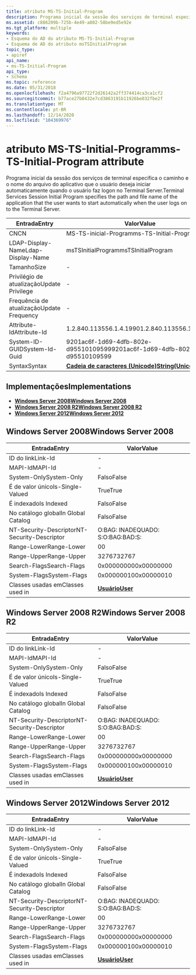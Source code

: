 ```yaml
---
title: atributo MS-TS-Initial-Program
description: Programa inicial da sessão dos serviços de terminal especifica o caminho e o nome do arquivo do aplicativo que o usuário deseja iniciar automaticamente quando o usuário faz logon no Terminal Server.
ms.assetid: c886209b-725b-4e49-a802-58be9ed5e92e
ms.tgt_platform: multiple
keywords:
- Esquema do AD do atributo MS-TS-Initial-Program
- Esquema de AD do atributo msTSInitialProgram
topic_type:
- apiref
api_name:
- ms-TS-Initial-Program
api_type:
- Schema
ms.topic: reference
ms.date: 05/31/2018
ms.openlocfilehash: f2a4796a97722f2d26142a2ff374414ca3ca1cf2
ms.sourcegitcommit: b77ace27b0432e7cd3863191b11926be032fbe2f
ms.translationtype: MT
ms.contentlocale: pt-BR
ms.lasthandoff: 12/14/2020
ms.locfileid: "104369976"
---
```

# <a name="ms-ts-initial-program-attribute"></a><span data-ttu-id="c5cae-105">atributo MS-TS-Initial-Program</span><span class="sxs-lookup"><span data-stu-id="c5cae-105">ms-TS-Initial-Program attribute</span></span>

<span data-ttu-id="c5cae-106">Programa inicial da sessão dos serviços de terminal especifica o caminho e o nome do arquivo do aplicativo que o usuário deseja iniciar automaticamente quando o usuário faz logon no Terminal Server.</span><span class="sxs-lookup"><span data-stu-id="c5cae-106">Terminal Services Session Initial Program specifies the path and file name of the application that the user wants to start automatically when the user logs on to the Terminal Server.</span></span>



| <span data-ttu-id="c5cae-107">Entrada</span><span class="sxs-lookup"><span data-stu-id="c5cae-107">Entry</span></span> | <span data-ttu-id="c5cae-108">Valor</span><span class="sxs-lookup"><span data-stu-id="c5cae-108">Value</span></span> |
|-------------------|---------------------------------------------|
| <span data-ttu-id="c5cae-109">CN</span><span class="sxs-lookup"><span data-stu-id="c5cae-109">CN</span></span>                | <span data-ttu-id="c5cae-110">MS-TS-inicial-Program</span><span class="sxs-lookup"><span data-stu-id="c5cae-110">ms-TS-Initial-Program</span></span>                       |
| <span data-ttu-id="c5cae-111">LDAP-Display-Name</span><span class="sxs-lookup"><span data-stu-id="c5cae-111">Ldap-Display-Name</span></span> | <span data-ttu-id="c5cae-112">msTSInitialProgram</span><span class="sxs-lookup"><span data-stu-id="c5cae-112">msTSInitialProgram</span></span>                          |
| <span data-ttu-id="c5cae-113">Tamanho</span><span class="sxs-lookup"><span data-stu-id="c5cae-113">Size</span></span>              | \-                                          |
| <span data-ttu-id="c5cae-114">Privilégio de atualização</span><span class="sxs-lookup"><span data-stu-id="c5cae-114">Update Privilege</span></span>  | \-                                          |
| <span data-ttu-id="c5cae-115">Frequência de atualização</span><span class="sxs-lookup"><span data-stu-id="c5cae-115">Update Frequency</span></span>  | \-                                          |
| <span data-ttu-id="c5cae-116">Attribute-Id</span><span class="sxs-lookup"><span data-stu-id="c5cae-116">Attribute-Id</span></span>      | <span data-ttu-id="c5cae-117">1.2.840.113556.1.4.1990</span><span class="sxs-lookup"><span data-stu-id="c5cae-117">1.2.840.113556.1.4.1990</span></span>                     |
| <span data-ttu-id="c5cae-118">System-ID-GUID</span><span class="sxs-lookup"><span data-stu-id="c5cae-118">System-Id-Guid</span></span>    | <span data-ttu-id="c5cae-119">9201ac6f-1d69-4dfb-802e-d95510109599</span><span class="sxs-lookup"><span data-stu-id="c5cae-119">9201ac6f-1d69-4dfb-802e-d95510109599</span></span>        |
| <span data-ttu-id="c5cae-120">Syntax</span><span class="sxs-lookup"><span data-stu-id="c5cae-120">Syntax</span></span>            | [<span data-ttu-id="c5cae-121">**Cadeia de caracteres (Unicode)**</span><span class="sxs-lookup"><span data-stu-id="c5cae-121">**String(Unicode)**</span></span>](s-string-unicode.md) |



## <a name="implementations"></a><span data-ttu-id="c5cae-122">Implementações</span><span class="sxs-lookup"><span data-stu-id="c5cae-122">Implementations</span></span>

-   [<span data-ttu-id="c5cae-123">**Windows Server 2008**</span><span class="sxs-lookup"><span data-stu-id="c5cae-123">**Windows Server 2008**</span></span>](#windows-server-2008)
-   [<span data-ttu-id="c5cae-124">**Windows Server 2008 R2**</span><span class="sxs-lookup"><span data-stu-id="c5cae-124">**Windows Server 2008 R2**</span></span>](#windows-server-2008-r2)
-   [<span data-ttu-id="c5cae-125">**Windows Server 2012**</span><span class="sxs-lookup"><span data-stu-id="c5cae-125">**Windows Server 2012**</span></span>](#windows-server-2012)

## <a name="windows-server-2008"></a><span data-ttu-id="c5cae-126">Windows Server 2008</span><span class="sxs-lookup"><span data-stu-id="c5cae-126">Windows Server 2008</span></span>



| <span data-ttu-id="c5cae-127">Entrada</span><span class="sxs-lookup"><span data-stu-id="c5cae-127">Entry</span></span> | <span data-ttu-id="c5cae-128">Valor</span><span class="sxs-lookup"><span data-stu-id="c5cae-128">Value</span></span> |
|------------------------|-----------------------------------|
| <span data-ttu-id="c5cae-129">ID do link</span><span class="sxs-lookup"><span data-stu-id="c5cae-129">Link-Id</span></span>                | \-                                |
| <span data-ttu-id="c5cae-130">MAPI-Id</span><span class="sxs-lookup"><span data-stu-id="c5cae-130">MAPI-Id</span></span>                | \-                                |
| <span data-ttu-id="c5cae-131">System-Only</span><span class="sxs-lookup"><span data-stu-id="c5cae-131">System-Only</span></span>            | <span data-ttu-id="c5cae-132">Falso</span><span class="sxs-lookup"><span data-stu-id="c5cae-132">False</span></span>                             |
| <span data-ttu-id="c5cae-133">É de valor único</span><span class="sxs-lookup"><span data-stu-id="c5cae-133">Is-Single-Valued</span></span>       | <span data-ttu-id="c5cae-134">True</span><span class="sxs-lookup"><span data-stu-id="c5cae-134">True</span></span>                              |
| <span data-ttu-id="c5cae-135">É indexado</span><span class="sxs-lookup"><span data-stu-id="c5cae-135">Is Indexed</span></span>             | <span data-ttu-id="c5cae-136">Falso</span><span class="sxs-lookup"><span data-stu-id="c5cae-136">False</span></span>                             |
| <span data-ttu-id="c5cae-137">No catálogo global</span><span class="sxs-lookup"><span data-stu-id="c5cae-137">In Global Catalog</span></span>      | <span data-ttu-id="c5cae-138">Falso</span><span class="sxs-lookup"><span data-stu-id="c5cae-138">False</span></span>                             |
| <span data-ttu-id="c5cae-139">NT-Security-Descriptor</span><span class="sxs-lookup"><span data-stu-id="c5cae-139">NT-Security-Descriptor</span></span> | <span data-ttu-id="c5cae-140">O:BAG: INADEQUADO: S:</span><span class="sxs-lookup"><span data-stu-id="c5cae-140">O:BAG:BAD:S:</span></span>                      |
| <span data-ttu-id="c5cae-141">Range-Lower</span><span class="sxs-lookup"><span data-stu-id="c5cae-141">Range-Lower</span></span>            | <span data-ttu-id="c5cae-142">0</span><span class="sxs-lookup"><span data-stu-id="c5cae-142">0</span></span>                                 |
| <span data-ttu-id="c5cae-143">Range-Upper</span><span class="sxs-lookup"><span data-stu-id="c5cae-143">Range-Upper</span></span>            | <span data-ttu-id="c5cae-144">32767</span><span class="sxs-lookup"><span data-stu-id="c5cae-144">32767</span></span>                             |
| <span data-ttu-id="c5cae-145">Search-Flags</span><span class="sxs-lookup"><span data-stu-id="c5cae-145">Search-Flags</span></span>           | <span data-ttu-id="c5cae-146">0x00000000</span><span class="sxs-lookup"><span data-stu-id="c5cae-146">0x00000000</span></span>                        |
| <span data-ttu-id="c5cae-147">System-Flags</span><span class="sxs-lookup"><span data-stu-id="c5cae-147">System-Flags</span></span>           | <span data-ttu-id="c5cae-148">0x00000010</span><span class="sxs-lookup"><span data-stu-id="c5cae-148">0x00000010</span></span>                        |
| <span data-ttu-id="c5cae-149">Classes usadas em</span><span class="sxs-lookup"><span data-stu-id="c5cae-149">Classes used in</span></span>        | [<span data-ttu-id="c5cae-150">**Usuário**</span><span class="sxs-lookup"><span data-stu-id="c5cae-150">**User**</span></span>](c-user.md)<br/> |



## <a name="windows-server-2008-r2"></a><span data-ttu-id="c5cae-151">Windows Server 2008 R2</span><span class="sxs-lookup"><span data-stu-id="c5cae-151">Windows Server 2008 R2</span></span>



| <span data-ttu-id="c5cae-152">Entrada</span><span class="sxs-lookup"><span data-stu-id="c5cae-152">Entry</span></span> | <span data-ttu-id="c5cae-153">Valor</span><span class="sxs-lookup"><span data-stu-id="c5cae-153">Value</span></span> |
|------------------------|-----------------------------------|
| <span data-ttu-id="c5cae-154">ID do link</span><span class="sxs-lookup"><span data-stu-id="c5cae-154">Link-Id</span></span>                | \-                                |
| <span data-ttu-id="c5cae-155">MAPI-Id</span><span class="sxs-lookup"><span data-stu-id="c5cae-155">MAPI-Id</span></span>                | \-                                |
| <span data-ttu-id="c5cae-156">System-Only</span><span class="sxs-lookup"><span data-stu-id="c5cae-156">System-Only</span></span>            | <span data-ttu-id="c5cae-157">Falso</span><span class="sxs-lookup"><span data-stu-id="c5cae-157">False</span></span>                             |
| <span data-ttu-id="c5cae-158">É de valor único</span><span class="sxs-lookup"><span data-stu-id="c5cae-158">Is-Single-Valued</span></span>       | <span data-ttu-id="c5cae-159">True</span><span class="sxs-lookup"><span data-stu-id="c5cae-159">True</span></span>                              |
| <span data-ttu-id="c5cae-160">É indexado</span><span class="sxs-lookup"><span data-stu-id="c5cae-160">Is Indexed</span></span>             | <span data-ttu-id="c5cae-161">Falso</span><span class="sxs-lookup"><span data-stu-id="c5cae-161">False</span></span>                             |
| <span data-ttu-id="c5cae-162">No catálogo global</span><span class="sxs-lookup"><span data-stu-id="c5cae-162">In Global Catalog</span></span>      | <span data-ttu-id="c5cae-163">Falso</span><span class="sxs-lookup"><span data-stu-id="c5cae-163">False</span></span>                             |
| <span data-ttu-id="c5cae-164">NT-Security-Descriptor</span><span class="sxs-lookup"><span data-stu-id="c5cae-164">NT-Security-Descriptor</span></span> | <span data-ttu-id="c5cae-165">O:BAG: INADEQUADO: S:</span><span class="sxs-lookup"><span data-stu-id="c5cae-165">O:BAG:BAD:S:</span></span>                      |
| <span data-ttu-id="c5cae-166">Range-Lower</span><span class="sxs-lookup"><span data-stu-id="c5cae-166">Range-Lower</span></span>            | <span data-ttu-id="c5cae-167">0</span><span class="sxs-lookup"><span data-stu-id="c5cae-167">0</span></span>                                 |
| <span data-ttu-id="c5cae-168">Range-Upper</span><span class="sxs-lookup"><span data-stu-id="c5cae-168">Range-Upper</span></span>            | <span data-ttu-id="c5cae-169">32767</span><span class="sxs-lookup"><span data-stu-id="c5cae-169">32767</span></span>                             |
| <span data-ttu-id="c5cae-170">Search-Flags</span><span class="sxs-lookup"><span data-stu-id="c5cae-170">Search-Flags</span></span>           | <span data-ttu-id="c5cae-171">0x00000000</span><span class="sxs-lookup"><span data-stu-id="c5cae-171">0x00000000</span></span>                        |
| <span data-ttu-id="c5cae-172">System-Flags</span><span class="sxs-lookup"><span data-stu-id="c5cae-172">System-Flags</span></span>           | <span data-ttu-id="c5cae-173">0x00000010</span><span class="sxs-lookup"><span data-stu-id="c5cae-173">0x00000010</span></span>                        |
| <span data-ttu-id="c5cae-174">Classes usadas em</span><span class="sxs-lookup"><span data-stu-id="c5cae-174">Classes used in</span></span>        | [<span data-ttu-id="c5cae-175">**Usuário**</span><span class="sxs-lookup"><span data-stu-id="c5cae-175">**User**</span></span>](c-user.md)<br/> |



## <a name="windows-server-2012"></a><span data-ttu-id="c5cae-176">Windows Server 2012</span><span class="sxs-lookup"><span data-stu-id="c5cae-176">Windows Server 2012</span></span>



| <span data-ttu-id="c5cae-177">Entrada</span><span class="sxs-lookup"><span data-stu-id="c5cae-177">Entry</span></span> | <span data-ttu-id="c5cae-178">Valor</span><span class="sxs-lookup"><span data-stu-id="c5cae-178">Value</span></span> |
|------------------------|-----------------------------------|
| <span data-ttu-id="c5cae-179">ID do link</span><span class="sxs-lookup"><span data-stu-id="c5cae-179">Link-Id</span></span>                | \-                                |
| <span data-ttu-id="c5cae-180">MAPI-Id</span><span class="sxs-lookup"><span data-stu-id="c5cae-180">MAPI-Id</span></span>                | \-                                |
| <span data-ttu-id="c5cae-181">System-Only</span><span class="sxs-lookup"><span data-stu-id="c5cae-181">System-Only</span></span>            | <span data-ttu-id="c5cae-182">Falso</span><span class="sxs-lookup"><span data-stu-id="c5cae-182">False</span></span>                             |
| <span data-ttu-id="c5cae-183">É de valor único</span><span class="sxs-lookup"><span data-stu-id="c5cae-183">Is-Single-Valued</span></span>       | <span data-ttu-id="c5cae-184">True</span><span class="sxs-lookup"><span data-stu-id="c5cae-184">True</span></span>                              |
| <span data-ttu-id="c5cae-185">É indexado</span><span class="sxs-lookup"><span data-stu-id="c5cae-185">Is Indexed</span></span>             | <span data-ttu-id="c5cae-186">Falso</span><span class="sxs-lookup"><span data-stu-id="c5cae-186">False</span></span>                             |
| <span data-ttu-id="c5cae-187">No catálogo global</span><span class="sxs-lookup"><span data-stu-id="c5cae-187">In Global Catalog</span></span>      | <span data-ttu-id="c5cae-188">Falso</span><span class="sxs-lookup"><span data-stu-id="c5cae-188">False</span></span>                             |
| <span data-ttu-id="c5cae-189">NT-Security-Descriptor</span><span class="sxs-lookup"><span data-stu-id="c5cae-189">NT-Security-Descriptor</span></span> | <span data-ttu-id="c5cae-190">O:BAG: INADEQUADO: S:</span><span class="sxs-lookup"><span data-stu-id="c5cae-190">O:BAG:BAD:S:</span></span>                      |
| <span data-ttu-id="c5cae-191">Range-Lower</span><span class="sxs-lookup"><span data-stu-id="c5cae-191">Range-Lower</span></span>            | <span data-ttu-id="c5cae-192">0</span><span class="sxs-lookup"><span data-stu-id="c5cae-192">0</span></span>                                 |
| <span data-ttu-id="c5cae-193">Range-Upper</span><span class="sxs-lookup"><span data-stu-id="c5cae-193">Range-Upper</span></span>            | <span data-ttu-id="c5cae-194">32767</span><span class="sxs-lookup"><span data-stu-id="c5cae-194">32767</span></span>                             |
| <span data-ttu-id="c5cae-195">Search-Flags</span><span class="sxs-lookup"><span data-stu-id="c5cae-195">Search-Flags</span></span>           | <span data-ttu-id="c5cae-196">0x00000000</span><span class="sxs-lookup"><span data-stu-id="c5cae-196">0x00000000</span></span>                        |
| <span data-ttu-id="c5cae-197">System-Flags</span><span class="sxs-lookup"><span data-stu-id="c5cae-197">System-Flags</span></span>           | <span data-ttu-id="c5cae-198">0x00000010</span><span class="sxs-lookup"><span data-stu-id="c5cae-198">0x00000010</span></span>                        |
| <span data-ttu-id="c5cae-199">Classes usadas em</span><span class="sxs-lookup"><span data-stu-id="c5cae-199">Classes used in</span></span>        | [<span data-ttu-id="c5cae-200">**Usuário**</span><span class="sxs-lookup"><span data-stu-id="c5cae-200">**User**</span></span>](c-user.md)<br/> |



 

 





